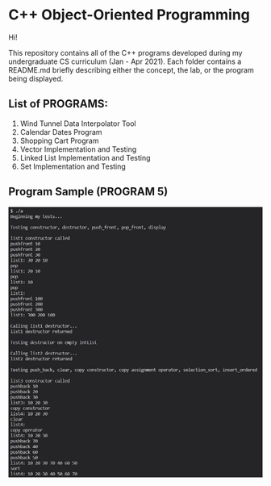 # C++ Object-Oriented Programming

Hi!

This repository contains all of the C++ programs developed during my undergraduate CS curriculum (Jan - Apr 2021). Each folder contains a README.md briefly describing either the concept, the lab, or the program being displayed.

## List of PROGRAMS:
1. Wind Tunnel Data Interpolator Tool
2. Calendar Dates Program
3. Shopping Cart Program
4. Vector Implementation and Testing
5. Linked List Implementation and Testing
6. Set Implementation and Testing

## Program Sample (PROGRAM 5)

![alt text](https://github.com/jSwAggy01/CPP-OOP/blob/main/7.%20Linked%20Lists%20+%20PROGRAM%205/PROGRAM-5-output.jpg?raw=true)
